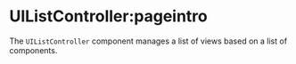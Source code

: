 # UIListController:pageintro

The `UIListController` component manages a list of views based on a list of components.
